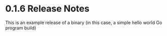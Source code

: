 # 0.1.6 Release Notes

This is an example release of a binary (in this case, a simple hello world Go program build)
